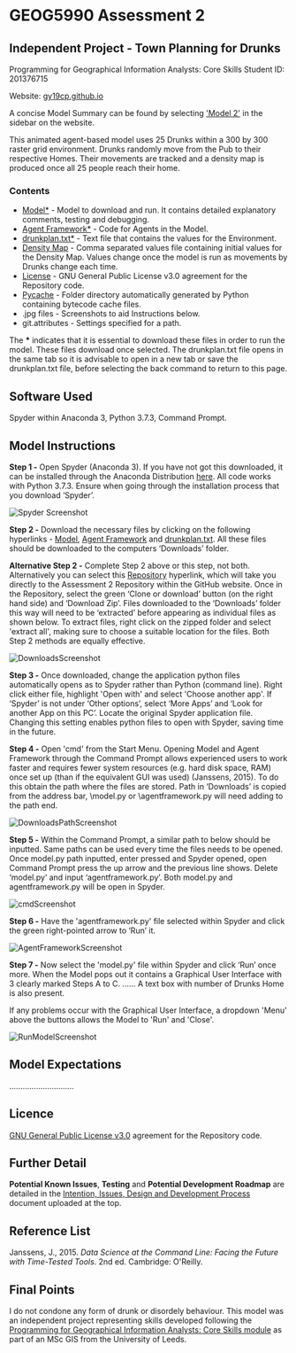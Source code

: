 # GEOG5990 Assessment 2 
## Independent Project - Town Planning for Drunks

Programming for Geographical Information Analysts: Core Skills
Student ID: 201376715

Website: [gy19cp.github.io](https://gy19cp.github.io/index.html)

A concise Model Summary can be found by selecting ['Model 2'](https://gy19cp.github.io/model2summary.html) in the sidebar on the website.

This animated agent-based model uses 25 Drunks within a 300 by 300 raster grid environment. Drunks randomly move from the Pub to their respective Homes. Their movements are tracked and a density map is produced once all 25 people reach their home. 

### Contents
-	[Model*](https://gy19cp.github.io/model2.py) - Model to download and run. It contains detailed explanatory comments, testing and debugging. 
-	[Agent Framework*](https://gy19cp.github.io/agentframework2.py) - Code for Agents in the Model.
-	[drunkplan.txt*](https://gy19cp.github.io/drunkplan.txt) - Text file that contains the values for the Environment. 
- [Density Map](https://gy19cp.github.io/densitymap.csv) - Comma separated values file containing initial values for the Density Map. Values change once the model is run as movements by Drunks change each time.
- [License](https://github.com/gy19cp/GEOG5990Assessment2/blob/master/LICENSE) - GNU General Public License v3.0 agreement for the Repository code.
- [Pycache](https://github.com/gy19cp/GEOG5990Assessment2/tree/master/__pycache__) - Folder directory automatically generated by Python containing bytecode cache files. 
- .jpg files - Screenshots to aid Instructions below.
- git.attributes - Settings specified for a path.

The __*__ indicates that it is essential to download these files in order to run the model. 
These files download once selected. The drunkplan.txt file opens in the same tab so it is advisable to open in a new tab or save the drunkplan.txt file, before selecting the back command to return to this page.

## Software Used
Spyder within Anaconda 3, Python 3.7.3, Command Prompt.

## Model Instructions 

**Step 1 -** Open Spyder (Anaconda 3). If you have not got this downloaded, it can be installed through the Anaconda Distribution [here](https://www.anaconda.com/distribution/). All code works with Python 3.7.3. Ensure when going through the installation process that you download ‘Spyder’. 

![Spyder Screenshot](SpyderScreenshot.jpg "Initiating Spyder")

**Step 2 -** Download the necessary files by clicking on the following hyperlinks - [Model](http://gy19cp.github.io/model2.py), [Agent Framework](http://gy19cp.github.io/agentframework2.py) and [drunkplan.txt](https://gy19cp.github.io/drunkplan.txt). All these files should be downloaded to the computers ‘Downloads’ folder. 

**Alternative Step 2 -** Complete Step 2 above or this step, not both. Alternatively you can select this [Repository](https://github.com/gy19cp/GEOG5990Assessment2) hyperlink, which will take you directly to the Assessment 2 Repository within the GitHub website. Once in the Repository, select the green ‘Clone or download’ button (on the right hand side) and ‘Download Zip’. Files downloaded to the ‘Downloads’ folder this way will need to be ‘extracted’ before appearing as individual files as shown below. To extract files, right click on the zipped folder and select 'extract all', making sure to choose a suitable location for the files. Both Step 2 methods are equally effective.  

![DownloadsScreenshot](DownloadsScreenshot.jpg "Downloads") 

**Step 3 -** Once downloaded, change the application python files automatically opens as to Spyder rather than Python (command line). Right click either file, highlight 'Open with' and select 'Choose another app'. If ‘Spyder’ is not under ‘Other options’, select ‘More Apps’ and ‘Look for another App on this PC’. Locate the original Spyder application file. Changing this setting enables python files to open with Spyder, saving time in the future.

**Step 4 -** Open 'cmd' from the Start Menu. Opening Model and Agent Framework through the Command Prompt allows experienced users to work faster and requires fewer system resources (e.g. hard disk space, RAM) once set up (than if the equivalent GUI was used) (Janssens, 2015). To do this obtain the path where the files are stored. Path in ‘Downloads’ is copied from the address bar, \model.py or \agentframework.py will need adding to the path end. 

![DownloadsPathScreenshot](DownloadsPathScreenshot.jpg "DownloadsPath") 

**Step 5 -** Within the Command Prompt, a similar path to below should be inputted. Same paths can be used every time the files needs to be opened. Once model.py path inputted, enter pressed and Spyder opened, open Command Prompt press the up arrow and the previous line shows. Delete ‘model.py’ and input ‘agentframework.py’. Both model.py and agentframework.py will be open in Spyder. 

![cmdScreenshot](cmdScreenshot.jpg "CommandPrompt") 

**Step 6 -** Have the 'agentframework.py' file selected within Spyder and click the green right-pointed arrow to ‘Run’ it.

![AgentFrameworkScreenshot](AgentFrameworkScreenshot.jpg "Agent Framework")
  
**Step 7 -** Now select the 'model.py' file within Spyder and click ‘Run’ once more. When the Model pops out it contains a Graphical User Interface with 3 clearly marked Steps A to C. ...... A text box with number of Drunks Home is also present.  

If any problems occur with the Graphical User Interface, a dropdown 'Menu' above the buttons allows the Model to 'Run' and 'Close'. 
 
![RunModelScreenshot](RunModelScreenshot.jpg "Run Model")
 
## Model Expectations 
.............................

## Licence 
[GNU General Public License v3.0](https://github.com/gy19cp/GEOG5990Assessment2/blob/master/LICENSE) 
 agreement for the Repository code.

## Further Detail 
**Potential Known Issues**, **Testing** and **Potential Development Roadmap** are detailed in the [Intention, Issues, Design and Development Process]() document uploaded at the top.

## Reference List
Janssens, J., 2015. *Data Science at the Command Line: Facing the Future with Time-Tested Tools*. 2nd ed. Cambridge: O'Reilly.

## Final Points
I do not condone any form of drunk or disordely behaviour. This model was an independent project representing skills developed following the [Programming for Geographical Information Analysts: Core Skills module](https://www.geog.leeds.ac.uk/courses/computing/study/core-python/) as part of an MSc GIS from the University of Leeds. 

